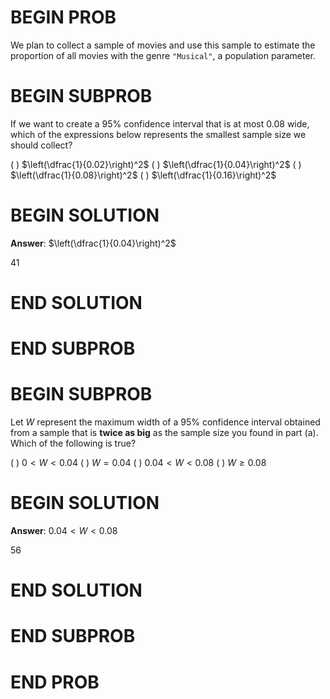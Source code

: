 # BEGIN PROB

We plan to collect a sample of movies and use this sample to estimate
the proportion of all movies with the genre `"Musical"`, a population
parameter.

# BEGIN SUBPROB

If we want to create a $95\%$ confidence interval that is at most $0.08$
wide, which of the expressions below represents the smallest sample size
we should collect?

( ) $\left(\dfrac{1}{0.02}\right)^2$ 
( ) $\left(\dfrac{1}{0.04}\right)^2$ 
( ) $\left(\dfrac{1}{0.08}\right)^2$ 
( ) $\left(\dfrac{1}{0.16}\right)^2$

# BEGIN SOLUTION
**Answer**: $\left(\dfrac{1}{0.04}\right)^2$ 

<average>41</average>

# END SOLUTION

# END SUBPROB

# BEGIN SUBPROB

Let $W$ represent the maximum width of a $95\%$ confidence interval
obtained from a sample that is **twice as big** as the sample size you
found in part (a). Which of the following is true?

( ) $0 < W < 0.04$ 
( ) $W = 0.04$ 
( ) $0.04 < W < 0.08$ 
( ) $W \geq 0.08$

# BEGIN SOLUTION
**Answer**: $0.04 < W < 0.08$ 

<average>56</average>

# END SOLUTION

# END SUBPROB

# END PROB